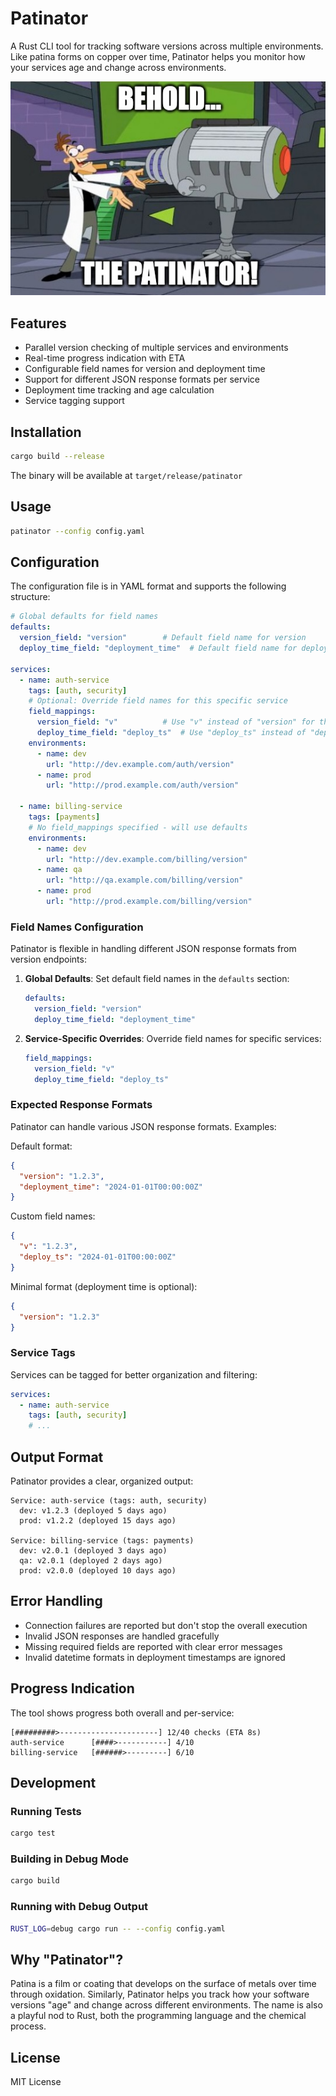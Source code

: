 # Patinator

A Rust CLI tool for tracking software versions across multiple environments. Like patina forms on copper over time, Patinator helps you monitor how your services age and change across environments.

![patinator_logo](./docs/patinator_intro.jpg)

## Features

- Parallel version checking of multiple services and environments
- Real-time progress indication with ETA
- Configurable field names for version and deployment time
- Support for different JSON response formats per service
- Deployment time tracking and age calculation
- Service tagging support

## Installation

```bash
cargo build --release
```

The binary will be available at `target/release/patinator`

## Usage

```bash
patinator --config config.yaml
```

## Configuration

The configuration file is in YAML format and supports the following structure:

```yaml
# Global defaults for field names
defaults:
  version_field: "version"        # Default field name for version
  deploy_time_field: "deployment_time"  # Default field name for deployment timestamp

services:
  - name: auth-service
    tags: [auth, security]
    # Optional: Override field names for this specific service
    field_mappings:
      version_field: "v"          # Use "v" instead of "version" for this service
      deploy_time_field: "deploy_ts"  # Use "deploy_ts" instead of "deployment_time"
    environments:
      - name: dev
        url: "http://dev.example.com/auth/version"
      - name: prod
        url: "http://prod.example.com/auth/version"

  - name: billing-service
    tags: [payments]
    # No field_mappings specified - will use defaults
    environments:
      - name: dev
        url: "http://dev.example.com/billing/version"
      - name: qa
        url: "http://qa.example.com/billing/version"
      - name: prod
        url: "http://prod.example.com/billing/version"
```

### Field Names Configuration

Patinator is flexible in handling different JSON response formats from version endpoints:

1. **Global Defaults**: Set default field names in the `defaults` section:
   ```yaml
   defaults:
     version_field: "version"
     deploy_time_field: "deployment_time"
   ```

2. **Service-Specific Overrides**: Override field names for specific services:
   ```yaml
   field_mappings:
     version_field: "v"
     deploy_time_field: "deploy_ts"
   ```

### Expected Response Formats

Patinator can handle various JSON response formats. Examples:

Default format:
```json
{
  "version": "1.2.3",
  "deployment_time": "2024-01-01T00:00:00Z"
}
```

Custom field names:
```json
{
  "v": "1.2.3",
  "deploy_ts": "2024-01-01T00:00:00Z"
}
```

Minimal format (deployment time is optional):
```json
{
  "version": "1.2.3"
}
```

### Service Tags

Services can be tagged for better organization and filtering:
```yaml
services:
  - name: auth-service
    tags: [auth, security]
    # ...
```

## Output Format

Patinator provides a clear, organized output:

```
Service: auth-service (tags: auth, security)
  dev: v1.2.3 (deployed 5 days ago)
  prod: v1.2.2 (deployed 15 days ago)

Service: billing-service (tags: payments)
  dev: v2.0.1 (deployed 3 days ago)
  qa: v2.0.1 (deployed 2 days ago)
  prod: v2.0.0 (deployed 10 days ago)
```

## Error Handling

- Connection failures are reported but don't stop the overall execution
- Invalid JSON responses are handled gracefully
- Missing required fields are reported with clear error messages
- Invalid datetime formats in deployment timestamps are ignored

## Progress Indication

The tool shows progress both overall and per-service:
```
[#########>----------------------] 12/40 checks (ETA 8s)
auth-service      [####>-----------] 4/10
billing-service   [######>---------] 6/10
```

## Development

### Running Tests

```bash
cargo test
```

### Building in Debug Mode

```bash
cargo build
```

### Running with Debug Output

```bash
RUST_LOG=debug cargo run -- --config config.yaml
```

## Why "Patinator"?

Patina is a film or coating that develops on the surface of metals over time through oxidation. Similarly, Patinator helps you track how your software versions "age" and change across different environments. The name is also a playful nod to Rust, both the programming language and the chemical process.

## License

MIT License